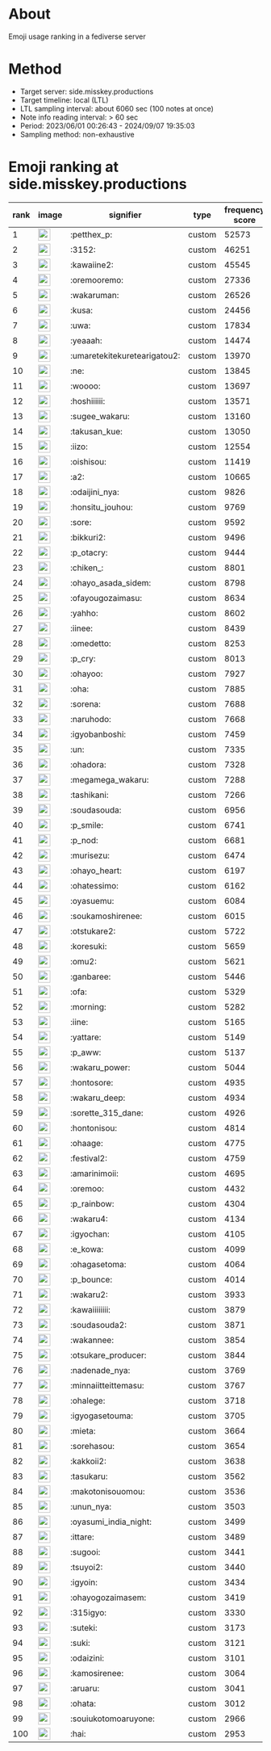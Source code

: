 # About
Emoji usage ranking in a fediverse server

# Method
- Target server: side.misskey.productions
- Target timeline: local (LTL)
- LTL sampling interval: about 6060 sec (100 notes at once)
- Note info reading interval: > 60 sec
- Period: 2023/06/01 00:26:43 - 2024/09/07 19:35:03 
- Sampling method: non-exhaustive

# Emoji ranking at side.misskey.productions

|rank|image|signifier|type|frequency score|
|----|----|----|----|----|
|1|<img height="24" src="https://side.misskey.productions/emoji/petthex_p.webp">|:petthex_p:|custom|52573|
|2|<img height="24" src="https://side.misskey.productions/emoji/3152.webp">|:3152:|custom|46251|
|3|<img height="24" src="https://side.misskey.productions/emoji/kawaiine2.webp">|:kawaiine2:|custom|45545|
|4|<img height="24" src="https://side.misskey.productions/emoji/oremooremo.webp">|:oremooremo:|custom|27336|
|5|<img height="24" src="https://side.misskey.productions/emoji/wakaruman.webp">|:wakaruman:|custom|26526|
|6|<img height="24" src="https://side.misskey.productions/emoji/kusa.webp">|:kusa:|custom|24456|
|7|<img height="24" src="https://side.misskey.productions/emoji/uwa.webp">|:uwa:|custom|17834|
|8|<img height="24" src="https://side.misskey.productions/emoji/yeaaah.webp">|:yeaaah:|custom|14474|
|9|<img height="24" src="https://side.misskey.productions/emoji/umaretekitekuretearigatou2.webp">|:umaretekitekuretearigatou2:|custom|13970|
|10|<img height="24" src="https://side.misskey.productions/emoji/ne.webp">|:ne:|custom|13845|
|11|<img height="24" src="https://side.misskey.productions/emoji/woooo.webp">|:woooo:|custom|13697|
|12|<img height="24" src="https://side.misskey.productions/emoji/hoshiiiiii.webp">|:hoshiiiiii:|custom|13571|
|13|<img height="24" src="https://side.misskey.productions/emoji/sugee_wakaru.webp">|:sugee_wakaru:|custom|13160|
|14|<img height="24" src="https://side.misskey.productions/emoji/takusan_kue.webp">|:takusan_kue:|custom|13050|
|15|<img height="24" src="https://side.misskey.productions/emoji/iizo.webp">|:iizo:|custom|12554|
|16|<img height="24" src="https://side.misskey.productions/emoji/oishisou.webp">|:oishisou:|custom|11419|
|17|<img height="24" src="https://side.misskey.productions/emoji/a2.webp">|:a2:|custom|10665|
|18|<img height="24" src="https://side.misskey.productions/emoji/odaijini_nya.webp">|:odaijini_nya:|custom|9826|
|19|<img height="24" src="https://side.misskey.productions/emoji/honsitu_jouhou.webp">|:honsitu_jouhou:|custom|9769|
|20|<img height="24" src="https://side.misskey.productions/emoji/sore.webp">|:sore:|custom|9592|
|21|<img height="24" src="https://side.misskey.productions/emoji/bikkuri2.webp">|:bikkuri2:|custom|9496|
|22|<img height="24" src="https://side.misskey.productions/emoji/p_otacry.webp">|:p_otacry:|custom|9444|
|23|<img height="24" src="https://side.misskey.productions/emoji/chiken_.webp">|:chiken_:|custom|8801|
|24|<img height="24" src="https://side.misskey.productions/emoji/ohayo_asada_sidem.webp">|:ohayo_asada_sidem:|custom|8798|
|25|<img height="24" src="https://side.misskey.productions/emoji/ofayougozaimasu.webp">|:ofayougozaimasu:|custom|8634|
|26|<img height="24" src="https://side.misskey.productions/emoji/yahho.webp">|:yahho:|custom|8602|
|27|<img height="24" src="https://side.misskey.productions/emoji/iinee.webp">|:iinee:|custom|8439|
|28|<img height="24" src="https://side.misskey.productions/emoji/omedetto.webp">|:omedetto:|custom|8253|
|29|<img height="24" src="https://side.misskey.productions/emoji/p_cry.webp">|:p_cry:|custom|8013|
|30|<img height="24" src="https://side.misskey.productions/emoji/ohayoo.webp">|:ohayoo:|custom|7927|
|31|<img height="24" src="https://side.misskey.productions/emoji/oha.webp">|:oha:|custom|7885|
|32|<img height="24" src="https://side.misskey.productions/emoji/sorena.webp">|:sorena:|custom|7688|
|33|<img height="24" src="https://side.misskey.productions/emoji/naruhodo.webp">|:naruhodo:|custom|7668|
|34|<img height="24" src="https://side.misskey.productions/emoji/igyobanboshi.webp">|:igyobanboshi:|custom|7459|
|35|<img height="24" src="https://side.misskey.productions/emoji/un.webp">|:un:|custom|7335|
|36|<img height="24" src="https://side.misskey.productions/emoji/ohadora.webp">|:ohadora:|custom|7328|
|37|<img height="24" src="https://side.misskey.productions/emoji/megamega_wakaru.webp">|:megamega_wakaru:|custom|7288|
|38|<img height="24" src="https://side.misskey.productions/emoji/tashikani.webp">|:tashikani:|custom|7266|
|39|<img height="24" src="https://side.misskey.productions/emoji/soudasouda.webp">|:soudasouda:|custom|6956|
|40|<img height="24" src="https://side.misskey.productions/emoji/p_smile.webp">|:p_smile:|custom|6741|
|41|<img height="24" src="https://side.misskey.productions/emoji/p_nod.webp">|:p_nod:|custom|6681|
|42|<img height="24" src="https://side.misskey.productions/emoji/murisezu.webp">|:murisezu:|custom|6474|
|43|<img height="24" src="https://side.misskey.productions/emoji/ohayo_heart.webp">|:ohayo_heart:|custom|6197|
|44|<img height="24" src="https://side.misskey.productions/emoji/ohatessimo.webp">|:ohatessimo:|custom|6162|
|45|<img height="24" src="https://side.misskey.productions/emoji/oyasuemu.webp">|:oyasuemu:|custom|6084|
|46|<img height="24" src="https://side.misskey.productions/emoji/soukamoshirenee.webp">|:soukamoshirenee:|custom|6015|
|47|<img height="24" src="https://side.misskey.productions/emoji/otstukare2.webp">|:otstukare2:|custom|5722|
|48|<img height="24" src="https://side.misskey.productions/emoji/koresuki.webp">|:koresuki:|custom|5659|
|49|<img height="24" src="https://side.misskey.productions/emoji/omu2.webp">|:omu2:|custom|5621|
|50|<img height="24" src="https://side.misskey.productions/emoji/ganbaree.webp">|:ganbaree:|custom|5446|
|51|<img height="24" src="https://side.misskey.productions/emoji/ofa.webp">|:ofa:|custom|5329|
|52|<img height="24" src="https://side.misskey.productions/emoji/morning.webp">|:morning:|custom|5282|
|53|<img height="24" src="https://side.misskey.productions/emoji/iine.webp">|:iine:|custom|5165|
|54|<img height="24" src="https://side.misskey.productions/emoji/yattare.webp">|:yattare:|custom|5149|
|55|<img height="24" src="https://side.misskey.productions/emoji/p_aww.webp">|:p_aww:|custom|5137|
|56|<img height="24" src="https://side.misskey.productions/emoji/wakaru_power.webp">|:wakaru_power:|custom|5044|
|57|<img height="24" src="https://side.misskey.productions/emoji/hontosore.webp">|:hontosore:|custom|4935|
|58|<img height="24" src="https://side.misskey.productions/emoji/wakaru_deep.webp">|:wakaru_deep:|custom|4934|
|59|<img height="24" src="https://side.misskey.productions/emoji/sorette_315_dane.webp">|:sorette_315_dane:|custom|4926|
|60|<img height="24" src="https://side.misskey.productions/emoji/hontonisou.webp">|:hontonisou:|custom|4814|
|61|<img height="24" src="https://side.misskey.productions/emoji/ohaage.webp">|:ohaage:|custom|4775|
|62|<img height="24" src="https://side.misskey.productions/emoji/festival2.webp">|:festival2:|custom|4759|
|63|<img height="24" src="https://side.misskey.productions/emoji/amarinimoii.webp">|:amarinimoii:|custom|4695|
|64|<img height="24" src="https://side.misskey.productions/emoji/oremoo.webp">|:oremoo:|custom|4432|
|65|<img height="24" src="https://side.misskey.productions/emoji/p_rainbow.webp">|:p_rainbow:|custom|4304|
|66|<img height="24" src="https://side.misskey.productions/emoji/wakaru4.webp">|:wakaru4:|custom|4134|
|67|<img height="24" src="https://side.misskey.productions/emoji/igyochan.webp">|:igyochan:|custom|4105|
|68|<img height="24" src="https://side.misskey.productions/emoji/e_kowa.webp">|:e_kowa:|custom|4099|
|69|<img height="24" src="https://side.misskey.productions/emoji/ohagasetoma.webp">|:ohagasetoma:|custom|4064|
|70|<img height="24" src="https://side.misskey.productions/emoji/p_bounce.webp">|:p_bounce:|custom|4014|
|71|<img height="24" src="https://side.misskey.productions/emoji/wakaru2.webp">|:wakaru2:|custom|3933|
|72|<img height="24" src="https://side.misskey.productions/emoji/kawaiiiiiiii.webp">|:kawaiiiiiiii:|custom|3879|
|73|<img height="24" src="https://side.misskey.productions/emoji/soudasouda2.webp">|:soudasouda2:|custom|3871|
|74|<img height="24" src="https://side.misskey.productions/emoji/wakannee.webp">|:wakannee:|custom|3854|
|75|<img height="24" src="https://side.misskey.productions/emoji/otsukare_producer.webp">|:otsukare_producer:|custom|3844|
|76|<img height="24" src="https://side.misskey.productions/emoji/nadenade_nya.webp">|:nadenade_nya:|custom|3769|
|77|<img height="24" src="https://side.misskey.productions/emoji/minnaiitteittemasu.webp">|:minnaiitteittemasu:|custom|3767|
|78|<img height="24" src="https://side.misskey.productions/emoji/ohalege.webp">|:ohalege:|custom|3718|
|79|<img height="24" src="https://side.misskey.productions/emoji/igyogasetouma.webp">|:igyogasetouma:|custom|3705|
|80|<img height="24" src="https://side.misskey.productions/emoji/mieta.webp">|:mieta:|custom|3664|
|81|<img height="24" src="https://side.misskey.productions/emoji/sorehasou.webp">|:sorehasou:|custom|3654|
|82|<img height="24" src="https://side.misskey.productions/emoji/kakkoii2.webp">|:kakkoii2:|custom|3638|
|83|<img height="24" src="https://side.misskey.productions/emoji/tasukaru.webp">|:tasukaru:|custom|3562|
|84|<img height="24" src="https://side.misskey.productions/emoji/makotonisouomou.webp">|:makotonisouomou:|custom|3536|
|85|<img height="24" src="https://side.misskey.productions/emoji/unun_nya.webp">|:unun_nya:|custom|3503|
|86|<img height="24" src="https://side.misskey.productions/emoji/oyasumi_india_night.webp">|:oyasumi_india_night:|custom|3499|
|87|<img height="24" src="https://side.misskey.productions/emoji/ittare.webp">|:ittare:|custom|3489|
|88|<img height="24" src="https://side.misskey.productions/emoji/sugooi.webp">|:sugooi:|custom|3441|
|89|<img height="24" src="https://side.misskey.productions/emoji/tsuyoi2.webp">|:tsuyoi2:|custom|3440|
|90|<img height="24" src="https://side.misskey.productions/emoji/igyoin.webp">|:igyoin:|custom|3434|
|91|<img height="24" src="https://side.misskey.productions/emoji/ohayogozaimasem.webp">|:ohayogozaimasem:|custom|3419|
|92|<img height="24" src="https://side.misskey.productions/emoji/315igyo.webp">|:315igyo:|custom|3330|
|93|<img height="24" src="https://side.misskey.productions/emoji/suteki.webp">|:suteki:|custom|3173|
|94|<img height="24" src="https://side.misskey.productions/emoji/suki.webp">|:suki:|custom|3121|
|95|<img height="24" src="https://side.misskey.productions/emoji/odaizini.webp">|:odaizini:|custom|3101|
|96|<img height="24" src="https://side.misskey.productions/emoji/kamosirenee.webp">|:kamosirenee:|custom|3064|
|97|<img height="24" src="https://side.misskey.productions/emoji/aruaru.webp">|:aruaru:|custom|3041|
|98|<img height="24" src="https://side.misskey.productions/emoji/ohata.webp">|:ohata:|custom|3012|
|99|<img height="24" src="https://side.misskey.productions/emoji/souiukotomoaruyone.webp">|:souiukotomoaruyone:|custom|2966|
|100|<img height="24" src="https://side.misskey.productions/emoji/hai.webp">|:hai:|custom|2953|
